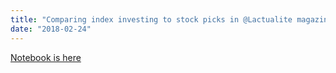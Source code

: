 ```yaml
---
title: "Comparing index investing to stock picks in @Lactualite magazine."
date: "2018-02-24"
---
```

 

[Notebook is here](/lactualite_stocks.html)
